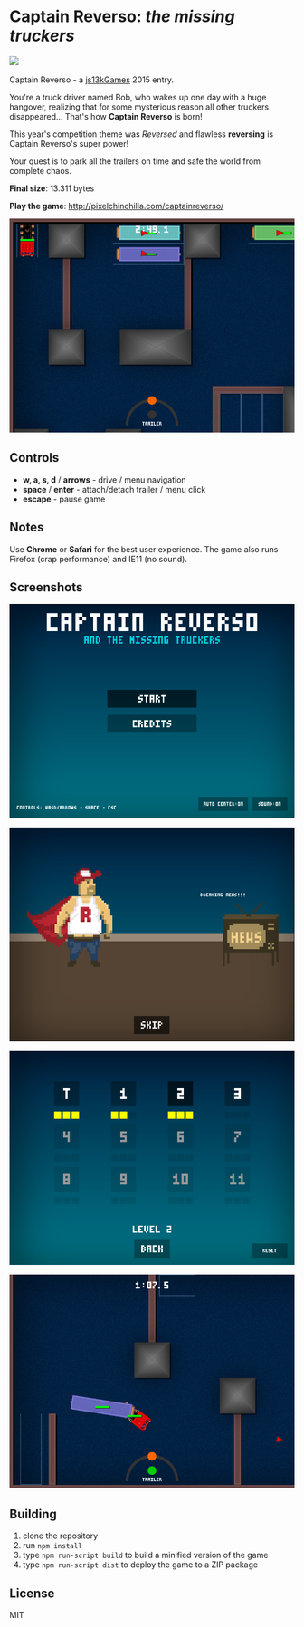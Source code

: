 Captain Reverso: *the missing truckers*
=======================================

[![](https://img.shields.io/badge/js13kGames-2015-b12a34.svg)](http://js13kgames.com/entries/captain-reverso)

Captain Reverso - a [js13kGames](http://js13kgames.com) 2015 entry.

You're a truck driver named Bob, who wakes up one day with a huge hangover, realizing that for some mysterious reason all other truckers disappeared... That's how **Captain Reverso** is born!

This year's competition theme was *Reversed* and flawless **reversing** is Captain Reverso's super power!

Your quest is to park all the trailers on time and safe the world from complete chaos.

**Final size**: 13.311 bytes

**Play the game**: http://pixelchinchilla.com/captainreverso/

![screenshot](https://raw.githubusercontent.com/gregpabian/captainreverso-js13k/master/reverso-gameplay.png)

Controls
--------

- **w, a, s, d** / **arrows** - drive / menu navigation
- **space** / **enter** - attach/detach trailer / menu click
- **escape** - pause game

Notes
-----

Use **Chrome** or **Safari** for the best user experience.
The game also runs Firefox (crap performance) and IE11 (no sound).

Screenshots
-----------

![main menu](https://raw.githubusercontent.com/gregpabian/captainreverso-js13k/master/reverso-menu.png)

![cutscene](https://raw.githubusercontent.com/gregpabian/captainreverso-js13k/master/reverso-cutscene.png)

![levels](https://raw.githubusercontent.com/gregpabian/captainreverso-js13k/master/reverso-levels.png)

![gameplay](https://raw.githubusercontent.com/gregpabian/captainreverso-js13k/master/reverso-gameplay2.png)

Building
--------

1. clone the repository
2. run `npm install`
3. type `npm run-script build` to build a minified version of the game
4. type `npm run-script dist` to deploy the game to a ZIP package

License
-------

MIT
